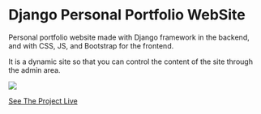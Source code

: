# Django Personal Portfolio WebSite

<p>Personal portfolio website made with Django framework in the backend, and with CSS, JS, and Bootstrap for the frontend.</p>
<p>It is a dynamic site so that you can control the content of the site through the admin area.</p>

<img src="https://i.imgur.com/zO6cKhr.png">

<a href="https://abdelaali-portfolio.herokuapp.com/">See The Project Live</a>
